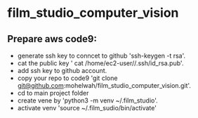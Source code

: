 # film_studio_computer_vision

## Prepare aws code9:
- generate ssh key to conncet to github 'ssh-keygen -t rsa'.
- cat the public key ' cat /home/ec2-user//.ssh/id_rsa.pub'.
- add ssh key to github account.
- copy your repo to code9 'git clone git@github.com:mohelwah/film_studio_computer_vision.git'.
- cd to main project folder 
- create vene by 'python3 -m venv ~/.film_studio'.
- activate venv 'source ~/.film_sudio/bin/activate'